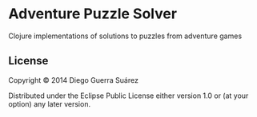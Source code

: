 # Adventure Puzzle Solver

Clojure implementations of solutions to puzzles from adventure games

## License

Copyright © 2014 Diego Guerra Suárez

Distributed under the Eclipse Public License either version 1.0 or (at
your option) any later version.
